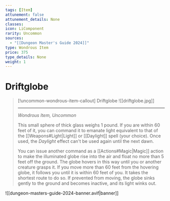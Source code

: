 ```yaml
---
tags: [Item]
attunement: false
attunement_details: None
classes: 
icon: LiComponent
rarity: Uncommon
sources:
  - "[[Dungeon Master's Guide 2024]]"
type: Wondrous Item
price: 375
type_details: None
weight: 1
---
```

# Driftglobe
>[!uncommon-wondrous-item-callout] Driftglobe
>![[driftglobe.jpg]]
>
>- - -
>_Wondrous Item, Uncommon_
>
>This small sphere of thick glass weighs 1 pound. If you are within 60 feet of it, you can command it to emanate light equivalent to that of the [[Weapons#Light\|Light]] or [[Daylight]] spell (your choice). Once used, the _Daylight_ effect can't be used again until the next dawn.
>
>You can issue another command as a [[Actions#Magic\|Magic]] action to make the illuminated globe rise into the air and float no more than 5 feet off the ground. The globe hovers in this way until you or another creature grasps it. If you move more than 60 feet from the hovering globe, it follows you until it is within 60 feet of you. It takes the shortest route to do so. If prevented from moving, the globe sinks gently to the ground and becomes inactive, and its light winks out.

![[dungeon-masters-guide-2024-banner.avif|banner]]